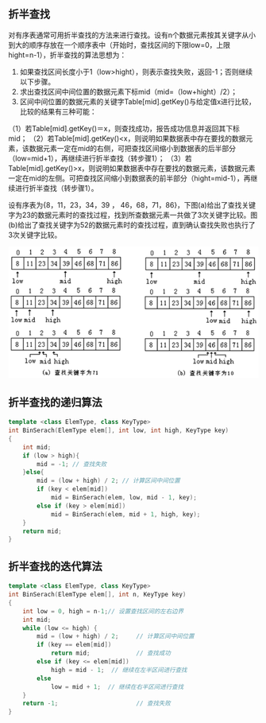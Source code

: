 ## 折半查找

对有序表通常可用折半查找的方法来进行查找。设有n个数据元素按其关键字从小到大的顺序存放在一个顺序表中（开始时，查找区间的下限low=0，上限hight=n-1），折半查找的算法思想为：

1. 如果查找区间长度小于1（low>hight），则表示查找失败，返回-1；否则继续以下步骤。
2. 求出查找区间中间位置的数据元素下标mid（mid=（low+hight）/2）；
3. 区间中间位置的数据元素的关键字Table[mid].getKey()与给定值x进行比较，比较的结果有三种可能：

（1）若Table[mid].getKey()＝x，则查找成功，报告成功信息并返回其下标mid；
（2）若Table[mid].getKey()<x，则说明如果数据表中存在要找的数据元素，该数据元素一定在mid的右侧，可把查找区间缩小到数据表的后半部分（low=mid+1），再继续进行折半查找（转步骤1）；
（3）若Table[mid].getKey()>x，则说明如果数据表中存在要找的数据元素，该数据元素一定在mid的左侧。可把查找区间缩小到数据表的前半部分（hight=mid-1），再继续进行折半查找（转步骤1）。

设有序表为{8，11，23，34，39 ， 46，68，71，86}，下图(a)给出了查找关键字为23的数据元素时的查找过程，找到所查数据元素一共做了3次关键字比较。图(b)给出了查找关键字为52的数据元素时的查找过程，直到确认查找失败也执行了3次关键字比较。

![](img/binarysearch.png)

## 折半查找的递归算法

```c++
template <class ElemType, class KeyType>
int BinSerach(ElemType elem[], int low, int high, KeyType key)
{ 
	int mid;
	if (low > high){
      	mid = -1; // 查找失败
	}else{
      	mid = (low + high) / 2;	// 计算区间中间位置
      	if (key < elem[mid])	
			mid = BinSerach(elem, low, mid - 1, key); 
		else if (key > elem[mid])	
			mid = BinSerach(elem, mid + 1, high, key);
	}
	return mid;	                   
}
```

## 折半查找的迭代算法

```c++
template <class ElemType, class KeyType>
int BinSerach(ElemType elem[], int n, KeyType key)
{ 
	int low = 0, high = n-1;// 设置查找区间的左右边界
	int mid;
	while (low <= high)	{
		mid = (low + high) / 2;	    // 计算区间中间位置
		if (key == elem[mid])	
			return mid;             // 查找成功
		else if (key <= elem[mid])	
			high = mid - 1;  // 继续在左半区间进行查找
		else	
			low = mid + 1;  // 继续在右半区间进行查找
	}
	return -1;	                    // 查找失败
}
```